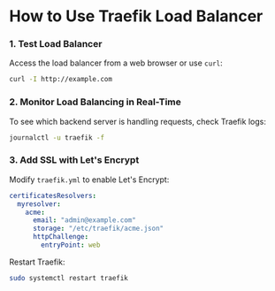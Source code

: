 # **How to Use Traefik Load Balancer**

### **1. Test Load Balancer**
Access the load balancer from a web browser or use `curl`:
```bash
curl -I http://example.com
```

### **2. Monitor Load Balancing in Real-Time**
To see which backend server is handling requests, check Traefik logs:
```bash
journalctl -u traefik -f
```

### **3. Add SSL with Let's Encrypt**
Modify `traefik.yml` to enable Let's Encrypt:
```yaml
certificatesResolvers:
  myresolver:
    acme:
      email: "admin@example.com"
      storage: "/etc/traefik/acme.json"
      httpChallenge:
        entryPoint: web
```
Restart Traefik:
```bash
sudo systemctl restart traefik
```
